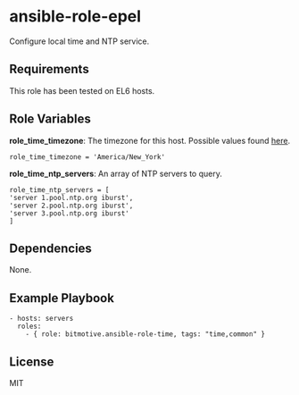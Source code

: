 ansible-role-epel
=========

Configure local time and NTP service.

Requirements
------------

This role has been tested on EL6 hosts.

Role Variables
--------------

__role\_time\_timezone__: The timezone for this host. Possible values found [here](http://en.wikipedia.org/wiki/List_of_tz_database_time_zones).

```
role_time_timezone = 'America/New_York'
```

__role\_time\_ntp\_servers__: An array of NTP servers to query.

```
role_time_ntp_servers = [
'server 1.pool.ntp.org iburst',
'server 2.pool.ntp.org iburst',
'server 3.pool.ntp.org iburst'
]
```

Dependencies
------------

None.

Example Playbook
----------------

```
- hosts: servers
  roles:
    - { role: bitmotive.ansible-role-time, tags: "time,common" }
```

License
-------

MIT
